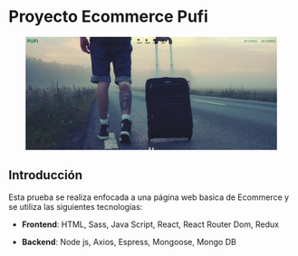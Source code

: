 # Proyecto Ecommerce Pufi

<p align="center">
  <img height="200" src="./ecommerce.png" />
</p>

## Introducción

<p>Esta prueba se realiza enfocada a una página web basica de Ecommerce y se utiliza las siguientes tecnologias:

- **Frontend**: HTML, Sass, Java Script, React, React Router Dom, Redux

- **Backend**: Node js, Axios, Espress, Mongoose, Mongo DB

